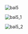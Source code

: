 ![bai5](https://github.com/VanHoang110802/Competitive_Programming/assets/108053955/1a48d296-4f74-486a-bf39-bd8e2d2ec3c8)

![bai5_1](https://github.com/VanHoang110802/Competitive_Programming/assets/108053955/9ea265e4-7dbc-4ec0-bfe7-9f2c4685d710)

![bai5_2](https://github.com/VanHoang110802/Competitive_Programming/assets/108053955/2e1358c6-e73f-4419-aa8b-1cb6dfbd4a57)
